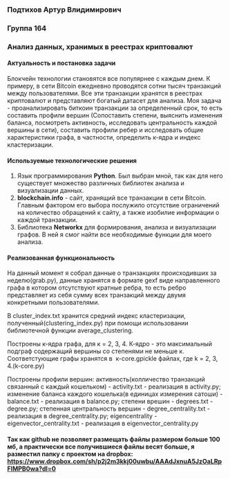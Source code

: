 ### Подтихов Артур Влидимирович
### Группа 164
### Анализ данных, хранимых в реестрах криптовалют
#### Актуальность и постановка задачи
Блокчейн технологии становятся все популярнее с каждым днем. К примеру, в сети Bitcoin ежедневно проводятся сотни тысяч транзакций между пользователями. Все эти транзакции хранятся в реестрах криптовалют и представляют богатый датасет для анализа. Моя задача - проанализировать биткоин транзакции за определенный срок, то есть составить профили вершин (Сопоставить степени, выяснить изменения баланса, посмотреть активность, исследовать центральность каждой вершины в сети), составить профили ребер и исследовать общие характеристики графа, в частности, определить к-ядра и индекс кластеризации.
#### Используемые технологические решения
1. Язык программирования <b>Python</b>. Был выбран мной, так как для него существует множество различных библиотек анализа и визуализации данных.
2. <b>blockchain.info</b> - сайт, хранящий все транзакции в сети Bitcoin. Главным фактором его выбора послужило отсутствие ограничений на количество обращений к сайту, а также изобилие информации о каждой транзакции.
3. Библиотека <b>Networkx</b> для формирования, анализа и визуализации графов. В ней я смог найти все необходимые функции для моего анализа.
#### Реализованная функциональность
На данный момент я собрал данные о транзакциях происходивших за неделю(grab.py), данные хранятся в формате gexf виде направленного графа в котором отсутствуют кратные ребра, то есть ребро представляет из себя сумму всех транзакций между двумя конкретными пользователями.

В cluster_index.txt хранится средний индекс кластеризации, полученный(clustering_index.py) при помощи использовании библиотечной функции average_clustering.

Построены к-ядра графа, для к = 2, 3, 4. К-ядро - это максимальный подграф содержащий вершины со степенями не меньше к. Соответстующие графы хранятся в  к-core.gpickle файлах, где k = 2, 3, 4.(k-core.py)

Построены профили вершин: активность(колличество транзакций связанный с каждый кошельком) - activity.txt - реализация в activity.py; изменение баланса каждого кошелька(в единицах измерения сатоши) - balance.txt - реализация в balance.py; степени врешин - degrees.txt - degree.py; степенная центральность вершин - degree_centrality.txt - реализация в degree_centrality.py; eigencentrality  - eigenvector_centrality.txt - реализация в eigenvector_centrality.py 

#### Так как github не позволяет размещать файлы размером больше 100 мб, а практически все получившиеся файлы весят больше, я разместил папку с проектом на dropbox: https://www.dropbox.com/sh/p2j2m3kkj00uwbu/AAAdJxnuA5JzOaLRpFIMPB0wa?dl=0
